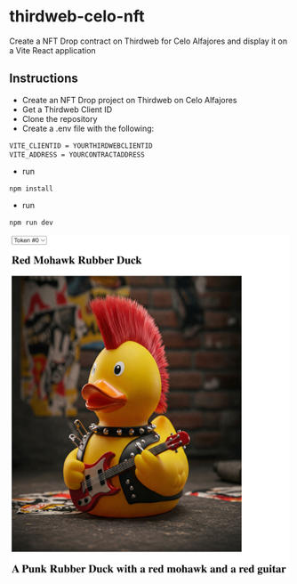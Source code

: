# thirdweb-celo-nft
Create a NFT Drop contract on Thirdweb for Celo Alfajores and display it on a Vite React application

## Instructions

- Create an NFT Drop project on Thirdweb on Celo Alfajores
- Get a Thirdweb Client ID
-  Clone the repository
-  Create a .env file with the following:

```
VITE_CLIENTID = YOURTHIRDWEBCLIENTID
VITE_ADDRESS = YOURCONTRACTADDRESS
```
-  run 
```
npm install
```
- run
```
npm run dev
```

![](./PunkRubberDuck.png)
